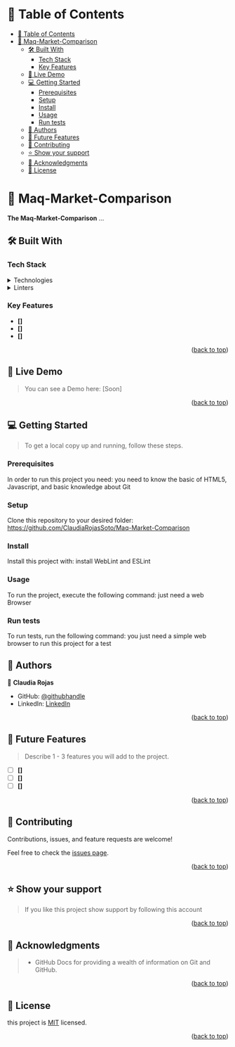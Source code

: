 <a name="readme-top"></a>

<!--<div align="center">
  <img src="./logo.png" alt="logo" width="140"  height="auto" />
  <br/>

  <h3><b>The Recipe app</b></h3>

</div>-->

<!-- TABLE OF CONTENTS -->

# 📗 Table of Contents

- [📗 Table of Contents](#-table-of-contents)
- [📖 Maq-Market-Comparison](#-maq-market-comparison)
  - [🛠 Built With ](#-built-with-)
    - [Tech Stack ](#tech-stack-)
    - [Key Features ](#key-features-)
  - [🚀 Live Demo ](#-live-demo-)
  - [💻 Getting Started ](#-getting-started-)
    - [Prerequisites](#prerequisites)
    - [Setup](#setup)
    - [Install](#install)
    - [Usage](#usage)
    - [Run tests](#run-tests)
  - [👥 Authors ](#-authors-)
  - [🔭 Future Features ](#-future-features-)
  - [🤝 Contributing ](#-contributing-)
  - [⭐️ Show your support ](#️-show-your-support-)
  - [🙏 Acknowledgments ](#-acknowledgments-)
  - [📝 License ](#-license-)

<!-- PROJECT DESCRIPTION -->

# 📖 Maq-Market-Comparison<a name="about-project"></a>

**The Maq-Market-Comparison** ...

## 🛠 Built With <a name="built-with"></a>

### Tech Stack <a name="tech-stack"></a>

<details>
  <summary>Technologies</summary>
  <ul>
    <li><a href="">JavaScript</a></li>
    <li><a href="">HTML</a></li>
    <li><a href="">CSS</a></li>
  </ul>
</details>

<details>
<summary>Linters</summary>
  <ul>
    <li>Hint</li>
    <li>Stylelint</li>
  </ul>
</details>

<!-- Features -->

### Key Features <a name="key-features"></a>

- **[]**
- **[]**
- **[]**

<p align="right">(<a href="#readme-top">back to top</a>)</p>

## 🚀 Live Demo <a name="live-demo"></a>

> You can see a Demo here: [Soon]<!--(https://github.com/ClaudiaRojasSoto/Maq-Market-Comparison/)-->

<p align="right">(<a href="#readme-top">back to top</a>)</p>

## 💻 Getting Started <a name="getting-started"></a>

> To get a local copy up and running, follow these steps.

### Prerequisites

In order to run this project you need: you need to know the basic of HTML5, Javascript, and basic knowledge about Git

### Setup

Clone this repository to your desired folder: https://github.com/ClaudiaRojasSoto/Maq-Market-Comparison

### Install

Install this project with: install WebLint and ESLint

### Usage

To run the project, execute the following command: just need a web Browser

### Run tests

To run tests, run the following command: you just need a simple web browser to run this project for a test

<!-- AUTHORS -->

## 👥 Authors <a name="authors"></a>

👤 **Claudia Rojas**

-   GitHub: [@githubhandle](https://github.com/ClaudiaRojasSoto)
-   LinkedIn: [LinkedIn](https://www.linkedin.com/in/claudia-rojas-soto/)


<p align="right">(<a href="#readme-top">back to top</a>)</p>

## 🔭 Future Features <a name="future-features"></a>

> Describe 1 - 3 features you will add to the project.

-   [ ] **[]**
-   [ ] **[]**
-   [ ] **[]**

<p align="right">(<a href="#readme-top">back to top</a>)</p>

## 🤝 Contributing <a name="contributing"></a>

Contributions, issues, and feature requests are welcome!

Feel free to check the [issues page](https://github.com/ClaudiaRojasSoto/Maq-Market-Comparison/issues).

<p align="right">(<a href="#readme-top">back to top</a>)</p>

## ⭐️ Show your support <a name="support"></a>

> If you like this project show support by following this account

<p align="right">(<a href="#readme-top">back to top</a>)</p>

<!-- ACKNOWLEDGEMENTS -->

## 🙏 Acknowledgments <a name="acknowledgements"></a>

> -   GitHub Docs for providing a wealth of information on Git and GitHub.

<p align="right">(<a href="#readme-top">back to top</a>)</p>


<!-- LICENSE -->

## 📝 License <a name="license"></a>

this project is [MIT](./LICENSE.md) licensed.

<p align="right">(<a href="#readme-top">back to top</a>)</p>
